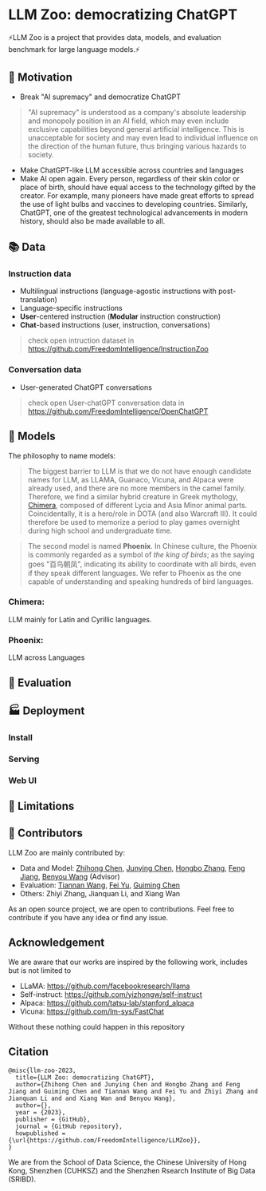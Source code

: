 # LLM Zoo: democratizing ChatGPT

⚡LLM Zoo is a project that provides data, models, and evaluation benchmark for large language models.⚡

## 🤔 Motivation 

- Break  "AI supremacy"  and democratize ChatGPT
> "AI supremacy" is understood as a company's absolute leadership and monopoly position in an AI field, which may even include exclusive capabilities beyond general artificial intelligence. This is unacceptable for society and may even lead to individual influence on the direction of the human future, thus bringing various hazards to society.
- Make ChatGPT-like LLM accessible across countries and languages
- Make AI open again. Every person, regardless of their skin color or place of birth, should have equal access to the technology gifted by the creator. For example, many pioneers have made great efforts to spread the use of light bulbs and vaccines to developing countries. Similarly, ChatGPT, one of the greatest technological advancements in modern history, should also be made available to all.

## 📚 Data
### Instruction data
- Multilingual instructions (language-agostic instructions with post-translation)
- Language-specific instructions
- **User**-centered instruction (**Modular** instruction construction)
- **Chat**-based instructions (user, instruction, conversations)
> check open intruction dataset in https://github.com/FreedomIntelligence/InstructionZoo
### Conversation data
- User-generated ChatGPT conversations
> check open User-chatGPT conversation data in  https://github.com/FreedomIntelligence/OpenChatGPT

## 🐼 Models
The philosophy to name models: 
> The biggest barrier to LLM is that we do not have enough candidate names for LLM, as LLAMA, Guanaco, Vicuna, and Alpaca were already used, and there are no more members in the camel family. Therefore, we find a similar hybrid creature in Greek mythology, [Chimera](https://en.wikipedia.org/wiki/Chimera_(mythology)), composed of different Lycia and Asia Minor animal parts.
Coincidentally, it is a hero/role in DOTA (and also Warcraft III). It could therefore be used to memorize a period to play games overnight during high school and undergraduate time.

> The second model is named **Phoenix**. In Chinese culture, the Phoenix is commonly regarded as a symbol of *the king of birds*; as the saying goes "百鸟朝凤", indicating its ability to coordinate with all birds, even if they speak different languages. We refer to Phoenix as the one capable of understanding and speaking hundreds of bird languages.  

### Chimera: 

LLM  mainly for Latin and Cyrillic languages.

### Phoenix: 

LLM across Languages

## 🧐 Evaluation

## 🏭 Deployment
### Install

### Serving

### Web UI

## 🤖 Limitations

## 🙌 Contributors
LLM Zoo are mainly contributed by:
- Data and Model: [Zhihong Chen](https://zhjohnchan.github.io/), [Junying Chen](), [Hongbo Zhang](), [Feng Jiang](), [Benyou Wang](https://wabyking.github.io/old.html) (Advisor)
- Evaluation: [Tiannan Wang](), [Fei Yu](), [Guiming Chen]()
- Others: Zhiyi Zhang, Jianquan Li, and Xiang Wan

As an open source project, we are open to contributions. Feel free to contribute if you have any idea or find any issue.

## Acknowledgement

We are aware that our works are inspired by the following work, includes but is not limited to 
- LLaMA: https://github.com/facebookresearch/llama
- Self-instruct: https://github.com/yizhongw/self-instruct
- Alpaca: https://github.com/tatsu-lab/stanford_alpaca
- Vicuna: https://github.com/lm-sys/FastChat

Without these nothing could happen in this repository

## Citation
```angular2
@misc{llm-zoo-2023,
  title={LLM Zoo: democratizing ChatGPT},
  author={Zhihong Chen and Junying Chen and Hongbo Zhang and Feng Jiang and Guiming Chen and Tiannan Wang and Fei Yu and Zhiyi Zhang and Jianquan Li and and Xiang Wan and Benyou Wang},
  author={},
  year = {2023},
  publisher = {GitHub},
  journal = {GitHub repository},
  howpublished = {\url{https://github.com/FreedomIntelligence/LLMZoo}},
}
```

We are from the School of Data Science, the Chinese University of Hong Kong, Shenzhen (CUHKSZ) and the Shenzhen Rsearch Institute of Big Data (SRIBD).
